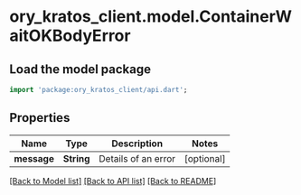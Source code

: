 # ory_kratos_client.model.ContainerWaitOKBodyError

## Load the model package
```dart
import 'package:ory_kratos_client/api.dart';
```

## Properties
Name | Type | Description | Notes
------------ | ------------- | ------------- | -------------
**message** | **String** | Details of an error | [optional] 

[[Back to Model list]](../README.md#documentation-for-models) [[Back to API list]](../README.md#documentation-for-api-endpoints) [[Back to README]](../README.md)


